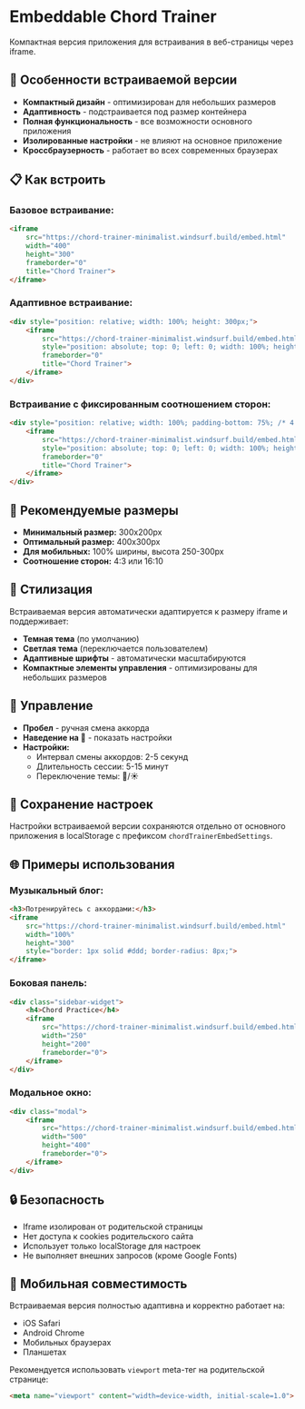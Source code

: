 # Embeddable Chord Trainer

Компактная версия приложения для встраивания в веб-страницы через iframe.

## 🎯 Особенности встраиваемой версии

- **Компактный дизайн** - оптимизирован для небольших размеров
- **Адаптивность** - подстраивается под размер контейнера
- **Полная функциональность** - все возможности основного приложения
- **Изолированные настройки** - не влияют на основное приложение
- **Кроссбраузерность** - работает во всех современных браузерах

## 📋 Как встроить

### Базовое встраивание:
```html
<iframe 
    src="https://chord-trainer-minimalist.windsurf.build/embed.html"
    width="400" 
    height="300"
    frameborder="0"
    title="Chord Trainer">
</iframe>
```

### Адаптивное встраивание:
```html
<div style="position: relative; width: 100%; height: 300px;">
    <iframe 
        src="https://chord-trainer-minimalist.windsurf.build/embed.html"
        style="position: absolute; top: 0; left: 0; width: 100%; height: 100%;"
        frameborder="0"
        title="Chord Trainer">
    </iframe>
</div>
```

### Встраивание с фиксированным соотношением сторон:
```html
<div style="position: relative; width: 100%; padding-bottom: 75%; /* 4:3 aspect ratio */">
    <iframe 
        src="https://chord-trainer-minimalist.windsurf.build/embed.html"
        style="position: absolute; top: 0; left: 0; width: 100%; height: 100%;"
        frameborder="0"
        title="Chord Trainer">
    </iframe>
</div>
```

## 📐 Рекомендуемые размеры

- **Минимальный размер:** 300x200px
- **Оптимальный размер:** 400x300px
- **Для мобильных:** 100% ширины, высота 250-300px
- **Соотношение сторон:** 4:3 или 16:10

## 🎨 Стилизация

Встраиваемая версия автоматически адаптируется к размеру iframe и поддерживает:

- **Темная тема** (по умолчанию)
- **Светлая тема** (переключается пользователем)
- **Адаптивные шрифты** - автоматически масштабируются
- **Компактные элементы управления** - оптимизированы для небольших размеров

## 🔧 Управление

- **Пробел** - ручная смена аккорда
- **Наведение на 🎹** - показать настройки
- **Настройки:**
  - Интервал смены аккордов: 2-5 секунд
  - Длительность сессии: 5-15 минут
  - Переключение темы: 🌙/☀️

## 💾 Сохранение настроек

Настройки встраиваемой версии сохраняются отдельно от основного приложения в localStorage с префиксом `chordTrainerEmbedSettings`.

## 🌐 Примеры использования

### Музыкальный блог:
```html
<h3>Потренируйтесь с аккордами:</h3>
<iframe 
    src="https://chord-trainer-minimalist.windsurf.build/embed.html"
    width="100%" 
    height="300"
    style="border: 1px solid #ddd; border-radius: 8px;">
</iframe>
```

### Боковая панель:
```html
<div class="sidebar-widget">
    <h4>Chord Practice</h4>
    <iframe 
        src="https://chord-trainer-minimalist.windsurf.build/embed.html"
        width="250" 
        height="200"
        frameborder="0">
    </iframe>
</div>
```

### Модальное окно:
```html
<div class="modal">
    <iframe 
        src="https://chord-trainer-minimalist.windsurf.build/embed.html"
        width="500" 
        height="400"
        frameborder="0">
    </iframe>
</div>
```

## 🔒 Безопасность

- Iframe изолирован от родительской страницы
- Нет доступа к cookies родительского сайта
- Использует только localStorage для настроек
- Не выполняет внешних запросов (кроме Google Fonts)

## 📱 Мобильная совместимость

Встраиваемая версия полностью адаптивна и корректно работает на:
- iOS Safari
- Android Chrome
- Мобильных браузерах
- Планшетах

Рекомендуется использовать `viewport` meta-тег на родительской странице:
```html
<meta name="viewport" content="width=device-width, initial-scale=1.0">
```
